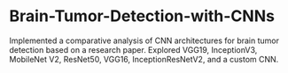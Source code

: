 # Brain-Tumor-Detection-with-CNNs
Implemented a comparative analysis of CNN architectures for brain tumor detection based on a research paper. Explored VGG19, InceptionV3, MobileNet V2, ResNet50, VGG16, InceptionResNetV2, and a custom CNN.
